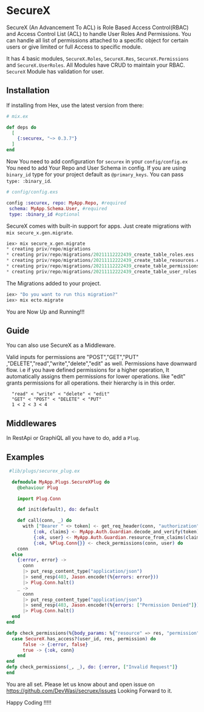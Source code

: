 # SecureX

SecureX (An Advancement To ACL) is Role Based Access Control(RBAC) and Access Control List (ACL) to handle User Roles And Permissions.
You can handle all list of permissions attached to a specific object for certain users or give limited or full Access to specific
module.

It has 4 basic modules, `SecureX.Roles`, `SecureX.Res`, `SecureX.Permissions` and `SecureX.UserRoles`.
All Modules have CRUD to maintain your RBAC.
`SecureX` Module has validation for user.

## Installation

If installing from Hex, use the latest version from there:
  ```elixir
  # mix.ex

  def deps do
    [
      {:securex, "~> 0.3.7"}
    ]
  end
  ```
Now You need to add configuration for `securex` in your `config/config.ex`
You need to add Your Repo and User Schema in config. 
If you are using `binary_id` type for your project default as `@primary_keys`. You can pass `type: :binary_id`.
  ```elixir
  # config/config.exs

  config :securex, repo: MyApp.Repo, #required
   schema: MyApp.Schema.User, #required
   type: :binary_id #optional
  ```
SecureX comes with built-in support for apps. Just create migrations with `mix secure_x.gen.migrate`.
  ```elixir
  iex> mix secure_x.gen.migrate
  * creating priv/repo/migrations
  * creating priv/repo/migrations/20211112222439_create_table_roles.exs
  * creating priv/repo/migrations/20211112222439_create_table_resources.exs
  * creating priv/repo/migrations/20211112222439_create_table_permissions.exs
  * creating priv/repo/migrations/20211112222439_create_table_user_roles.exs
  ```
The Migrations added to your project.
  ```elixir
  iex> "Do you want to run this migration?"
  iex> mix ecto.migrate
  ```
You are Now Up and Running!!!

## Guide

You can also use SecureX as a Middleware.

Valid inputs for permissions are "POST","GET","PUT" ,"DELETE","read","write","delete","edit" as well.
Permissions have downward flow. i.e if you have defined permissions for a higher operation,
It automatically assigns them permissions for lower operations.
like "edit" grants permissions for all operations. their hierarchy is in this order.

  ```
    "read" < "write" < "delete" < "edit"
    "GET" < "POST" < "DELETE" < "PUT"
    1 < 2 < 3 < 4
  ```

## Middlewares
In RestApi or GraphiQL all you have to do, add a `Plug`.

## Examples
  ```elixir
   #lib/plugs/securex_plug.ex

    defmodule MyApp.Plugs.SecureXPlug do
      @behaviour Plug

      import Plug.Conn

      def init(default), do: default

      def call(conn, _) do
        with ["Bearer " <> token] <- get_req_header(conn, "authorization"),
            {:ok, claims} <- MyApp.Auth.Guardian.decode_and_verify(token),
            {:ok, user} <- MyApp.Auth.Guardian.resource_from_claims(claims),
            {:ok, %Plug.Conn{}} <- check_permissions(conn, user) do
      conn
    else
      {:error, error} ->
        conn
        |> put_resp_content_type("application/json")
        |> send_resp(403, Jason.encode!(%{errors: error}))
        |> Plug.Conn.halt()
      _ ->
        conn
        |> put_resp_content_type("application/json")
        |> send_resp(403, Jason.encode!(%{errors: ["Permission Denied"]}))
        |> Plug.Conn.halt()
    end
  end

  defp check_permissions(%{body_params: %{"resource" => res, "permission" => permission}} = conn, %{id: user_id}) do
    case SecureX.has_access?(user_id, res, permission) do
        false -> {:error, false}
        true -> {:ok, conn}
      end
  end
  defp check_permissions(_, _), do: {:error, ["Invalid Request"]}
  end
  ```
You are all set. 
Please let us know about and open issue on https://github.com/DevWasi/secruex/issues
Looking Forward to it. 

Happy Coding !!!!!